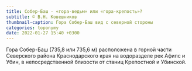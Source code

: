 ```yaml
---
title: Собер-Баш - «гора-ведьм» или «гора-крепость»?
subtitle: © В.Н. Ковешников
thumbnail-caption: Гора Собер-Баш вид с северной стороны
categories: toponymy
date: 2022-01-27 15:40 +0300
---
```

Гора Собер-Баш (735,8 или 735,6 м) расположена в горной части Северского района Краснодарского края на водоразделе рек Афипс и Убин, в непосредственной близости от станиц Крепостной и Убинской.